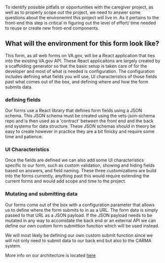 To identify possible pitfalls or opportunities with the caregiver project, as well as to properly scope out the project, we
need to answer some questions about the environemnt this project will live in. As it pertains to the front-end this step
is critical in figuring out the level of effort/ time needed to reuse or create new front-end components.

## What will the environment for this form look like?

This form, as all web forms on VA.gov, will be a React application that ties into the existing VA.gov API. These React applicaitons are largely created by a scaffolding generator so that the basic setup is taken care of for the developer and most of what is needed is configuration. The configuration includes defining what fields you will use, UI characteristics of those fields past what comes out of the box, and defining where and how the form submits data.

### defining fields

Our forms use a React library that defines form fields using a JSON schema. This JSON schema must be created using the vets-json-schema repo and is then used as a 'contract' between the front end and the back end systems for data structure. These JSON schemas should in theory be easy to create however in practice they are a bit finicky and require some time and patience.

### UI Characteristics

Once the fields are defined we can also add some UI characteristics specific to our form, such as custom validation, showing and hiding fields based on answers, and field naming. These three customizations are build into the forms currently, anything past this would require extending the current forms and would add scope and time to the project.

### Mutating and submitting data

Our forms come out of the box with a configuration parameter that allows us to define where the form submits to in
as a URL. The form data is simply passed to that URL as a JSON payload. If the JSON payload needs to be mutated in any way
to accomidate the back end or an external API we can define our own custom form submittion function which will be used instead.

We will most likely be defining our own custom submit function since we will not only need to submit data to our back end but
also to the CARMA system.

More info on our architecture is located [here](https://github.com/department-of-veterans-affairs/va.gov-vfs-teams/blob/master/DeveloperDocs/vets-website/architecture.md)
